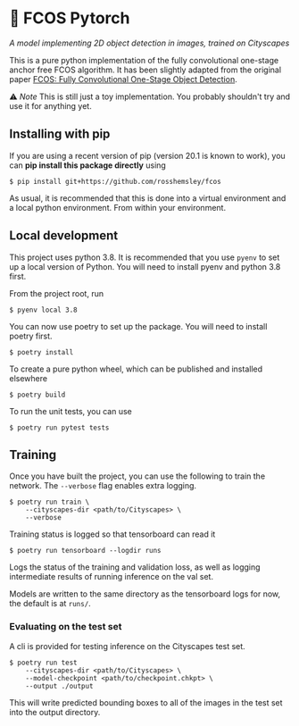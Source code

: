 # 🔎  FCOS Pytorch

_A model implementing 2D object detection in images, trained on Cityscapes_

This is a pure python implementation of the fully convolutional one-stage anchor free FCOS algorithm.
It has been slightly adapted from the original paper [FCOS: Fully Convolutional One-Stage Object Detection](https://arxiv.org/pdf/1904.01355.pdf).


⚠️  _Note_ This is still just a toy implementation. You probably shouldn't try and use it for anything yet.


## Installing with pip
If you are using a recent version of pip (version 20.1 is known to work), you can **pip install this package directly** using

```
$ pip install git+https://github.com/rosshemsley/fcos
```

As usual, it is recommended that this is done into a virtual environment and a local python environment.
From within your environment.


## Local development
This project uses python 3.8. It is recommended that you use `pyenv` to set up a local version of Python.
You will need to install pyenv and python 3.8 first.

From the project root, run
```
$ pyenv local 3.8
```

You can now use poetry to set up the package. You will need to install poetry first.
```
$ poetry install
```

To create a pure python wheel, which can be published and installed elsewhere
```
$ poetry build
```

To run the unit tests, you can use
```
$ poetry run pytest tests
```

## Training
Once you have built the project, you can use the following to train the network.
The `--verbose` flag enables extra logging.

```
$ poetry run train \
    --cityscapes-dir <path/to/Cityscapes> \
    --verbose
```

Training status is logged so that tensorboard can read it

```
$ poetry run tensorboard --logdir runs
```

Logs the status of the training and validation loss, as well as logging intermediate results of running inference on the val set.

Models are written to the same directory as the tensorboard logs for now, the default is at `runs/`.

### Evaluating on the test set
A cli is provided for testing inference on the Cityscapes test set.

```
$ poetry run test
    --cityscapes-dir <path/to/Cityscapes> \
    --model-checkpoint <path/to/checkpoint.chkpt> \
    --output ./output 
```

This will write predicted bounding boxes to all of the images in the test set into the output directory.
